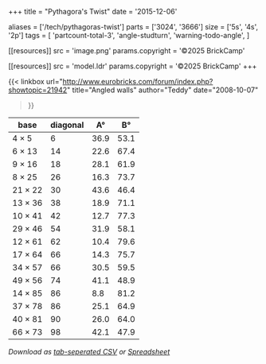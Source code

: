+++
title = "Pythagora's Twist"
date  = '2015-12-06'

aliases = ['/tech/pythagoras-twist']
parts = ['3024', '3666']
size  = ['5s', '4s', '2p']
tags  = [
  'partcount-total-3',
  'angle-studturn',
  'warning-todo-angle',
]

[[resources]]
src              = 'image.png'
params.copyright = '©2025 BrickCamp'

[[resources]]
src              = 'model.ldr'
params.copyright = '©2025 BrickCamp'
+++

{{< linkbox
    url="http://www.eurobricks.com/forum/index.php?showtopic=21942"
    title="Angled walls"
    author="Teddy"
    date="2008-10-07"
>}}

| base    | diagonal | A°   | B°   |
| ------- | -------- | ---- | ---- |
| 4 × 5   | 6        | 36.9 | 53.1 |
| 6 × 13  | 14       | 22.6 | 67.4 |
| 9 × 16  | 18       | 28.1 | 61.9 |
| 8 × 25  | 26       | 16.3 | 73.7 |
| 21 × 22 | 30       | 43.6 | 46.4 |
| 13 × 36 | 38       | 18.9 | 71.1 |
| 10 × 41 | 42       | 12.7 | 77.3 |
| 29 × 46 | 54       | 31.9 | 58.1 |
| 12 × 61 | 62       | 10.4 | 79.6 |
| 17 × 64 | 66       | 14.3 | 75.7 |
| 34 × 57 | 66       | 30.5 | 59.5 |
| 49 × 56 | 74       | 41.1 | 48.9 |
| 14 × 85 | 86       | 8.8  | 81.2 |
| 37 × 78 | 86       | 25.1 | 64.9 |
| 40 × 81 | 90       | 26.0 | 64.0 |
| 66 × 73 | 98       | 42.1 | 47.9 |

_Download as [tab-seperated CSV](table.csv) or [Spreadsheet](table.ods)_
